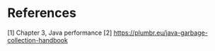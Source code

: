 # References

[1] Chapter 3, Java performance
[2] https://plumbr.eu/java-garbage-collection-handbook
